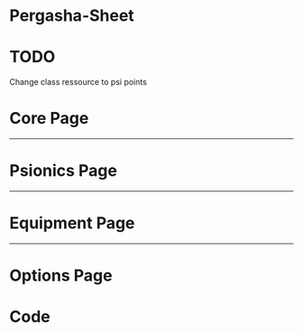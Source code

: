 # Pergasha-Sheet
# TODO
Change class ressource to psi points
# Core Page
<!-- -Change Wounds box into a Focus & Mastery list with toggle -- Make list of all the focuses into a select list -->
<!-- -Change toggle color for mastery -->
<!-- - Add Inspiration shit bubbles -->
<!-- -Change Effects and Conditions box into a features and traits list
-Add filler text to extra resources boxes (Class and other) to make the editable field obvious
-Change spell burnout to Psi Limit with a drop down option from 2 to 8
-Remove Fate and Inspiration and add two boxes like the speed one with editable field and title
-Change Background to Tribe/Clan
-Fix the clicking output of Psionics Save DC  -->
-----------------
# Psionics Page
<!-- -Change spell burnout to Psi Limit with a drop down option from 1 to 8 (Make it reference the value on core page? Like attack and DC) ---->
<!-- -Psionics Nullifying Conditions box  -->
<!-- -Psionics by cost -->
<!-- -Remove the added concentration in spellcard output -->
<!-- -Remove cantrip progression -->
-----------------
# Equipment Page
<!-- - Add Quickdraw bubble and option to items -->
<!-- - Change math for slots -->
<!-- -Remove "Notches" and Quality from Equipment -->
<!-- -See if Properties and Modifiers serve any purpose, if not, remove them -->
<!-- -Make base 4 barter section names unchangeable -->
-----------------
# Options Page
<!-- -Remove Custom Classes  -->
<!-- -Remove Spell Slot Modifiers  -->

# Code

<!-- - Comment any reference to unused classes to reduce the load (Bard, Cleric, Druid, Paladin. Sorcerer, Warlock and Wizard) -->


<!-- <div class="sheet-form-group">
  <label>Talent Progression:</label>
  <select name="attr_spell_damage_progression">
    <option value="" selected="selected">&mdash;</option>
    <option value="Cantrip Dice">CANTRIP DICE</option>
  </select>
</div> -->
